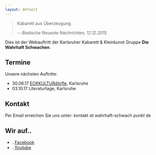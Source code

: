 ```yaml
---
layout: default
---
```


>Kabarett aus Überzeugung
>
> -- <cite>Badische Neueste Nachrichten, 12.12.2015</cite>

Dies ist der Webauftritt der Karlsruher Kabarett & Kleinkunst Gruppe **Die Wahrhaft Schwachen**.

## Termine

Unsere nächsten Auftritte:

* 30.06.17 [ECKKULTURdörfle](http://eckkultur.de/?page_id=1222), Karlsruhe
* 03.10.17 Literaturtage, Karlsruhe

## Kontakt

Per Email erreichen Sie uns unter:
kontakt *at* wahrhaft-schwach *punkt* de

## Wir auf..

* ..[Facebook](https://www.facebook.com/diewahrhaftschwachen)
* ..[Youtube](https://www.youtube.com/channel/UCUGTISDvY5PBIDK0J_-zrCQ)
